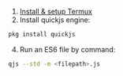 1. [Install & setup Termux](/guide/termux-setup.md)
3. Install quickjs engine:  
```js
pkg install quickjs
```
4. Run an ES6 file by command:  
```bash
qjs --std -m <filepath>.js
```
